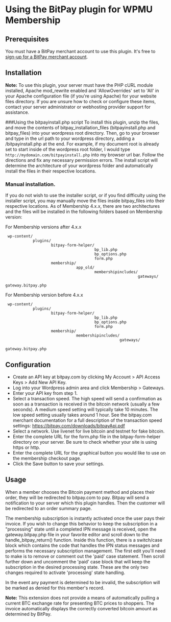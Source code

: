 # Using the BitPay plugin for WPMU Membership

## Prerequisites
You must have a BitPay merchant account to use this plugin.  It's free to [sign-up for a BitPay merchant account](https://bitpay.com/start).

## Installation
**Note:** To use this plugin, your server must have the PHP cURL module installed, Apache mod_rewrite enabled and 'AllowOverrides' set to 'All' in your Apache configuration file (if you're using Apache) for your website files directory.  If you are unsure how to check or configure these items, contact your server administrator or webhosting provider support for assistance.

###Using the bitpayinstall.php script
To install this plugin, unzip the files, and move the contents of bitpay_installation_files (bitpayinstall.php and bitpay_files) into your wordpress root directory. Then, go to your browser and type in the url path to your wordpress directory, adding a /bitpayinstall.php at the end. For example, if my document root is already set to start inside of the wordpress root folder, I would type `http://mydomain.com/bitpayinstall.php` into my browser url bar. Follow the directions and fix any necessary permission errors. The install script will determine the architecture of your wordpress folder and automatically install the files in their respective locations.


### Manual installation.
If you do not wish to use the installer script, or if you find difficulty using the installer script, you may manually move the files inside bitpay_files into their respective locations. As of Membership 4.x.x, there are two architectures and the files will be installed in the following folders based on Membership version:

For Membership versions after 4.x.x
```
 wp-content/
            plugins/
                    bitpay-form-helper/
                                       bp_lib.php
                                       bp_options.php
                                       form.php
                    membership/
                               app_old/
                                       membershipincludes/
                                                          gateways/
                                                                   gateway.bitpay.php
```

For Membership version before 4.x.x
```
 wp-content/
            plugins/
                    bitpay-form-helper/
                                       bp_lib.php
                                       bp_options.php
                                       form.php
                    membership/
                               membershipincludes/
                                                  gateways/
                                                           gateway.bitpay.php
```

## Configuration
* Create an API key at bitpay.com by clicking My Account > API Access Keys > Add New API Key.
* Log into your Wordpress admin area and click Membership > Gateways.
* Enter your API key from step 1.
* Select a transaction speed.  The high speed will send a confirmation as soon as a transaction is received in the bitcoin network (usually a few seconds).  A medium speed setting will typically take 10 minutes.  The low speed setting usually takes around 1 hour.  See the bitpay.com merchant documentation for a full description of the transaction speed settings: https://bitpay.com/downloads/bitpayApi.pdf
* Select a network. Use livenet for live bitcoin and testnet for fake bitcoin.
* Enter the complete URL for the form.php file in the bitpay-form-helper directory on your server. Be sure to check whether your site is using https or http.
* Enter the complete URL for the graphical button you would like to use on the membership checkout page.
* Click the Save button to save your settings.


## Usage
When a member chooses the Bitcoin payment method and places their order, they will be redirected to bitpay.com to pay.  Bitpay will send a notification to your server which this plugin handles.  Then the customer will be redirected to an order summary page.

The membership subscription is instantly activated once the user pays their invoice. If you wish to change this behavior to keep the subscription in a "processing" state until a completed IPN message is received, open the gateway.bitpay.php file in your favorite editor and scroll down to the handle_bitpay_return() function.  Inside this function, there is a switch/case block which contains the code that handles the IPN status messages and performs the necessary subscription management.  The first edit you'll need to make is to remove or comment out the 'paid' case statement.  Then scroll further down and uncomment the 'paid' case block that will keep the subscription in the desired processing state.  These are the only two changes required to activate 'processing' state handling.

In the event any payment is determined to be invalid, the subscription will be marked as denied for this member's record.

**Note:** This extension does not provide a means of automatically pulling a current BTC exchange rate for presenting BTC prices to shoppers. The invoice automatically displays the correctly converted bitcoin amount as determined by BitPay.

